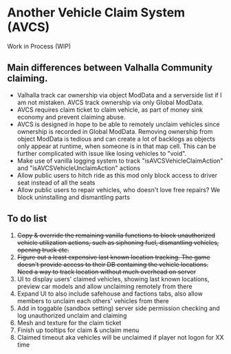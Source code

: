 # Another Vehicle Claim System (AVCS)
Work in Process (WIP)
## Main differences between Valhalla Community claiming.
- Valhalla track car ownership via object ModData and a serverside list if I am not mistaken. AVCS track ownership via only Global ModData.
- AVCS requires claim ticket to claim vehicle, as part of money sink economy and prevent claiming abuse.
- AVCS is designed in hope to be able to remotely unclaim vehicles since ownership is recorded in Global ModData. Removing ownership from object ModData is tedious and can create a lot of backlogs as objects only appear at runtime, when someone is in that map cell. This can be further complicated with issue like losing vehicles to "void".
- Make use of vanilla logging system to track "isAVCSVehicleClaimAction" and "isAVCSVehicleUnclaimAction" actions
- Allow public users to hitch ride as this mod only block access to driver seat instead of all the seats
- Allow public users to repair vehicles, who doesn't love free repairs? We block uninstalling and dismantling parts
## To do list
1. ~~Copy & override the remaining vanilla functions to block unauthorized vehicle utilization actions, such as siphoning fuel, dismantling vehicles, opening truck etc.~~
2. ~~Figure out a least expensive last known location tracking. The game doesn't provide access to their DB containing the vehicle locations. Need a way to track location without much overhead on server~~
3. UI to display users' claimed vehicles, showing last known locations, preview car models and allow unclaiming remotely from there
4. Expand UI to also include safehouse and factions tabs, also allow members to unclaim each others' vehicles from there
5. Add in toggable (sandbox setting) server side permission checking and log unauthorized unclaim and claiming
6. Mesh and texture for the claim ticket
7. Finish up tooltips for claim & unclaim menu
8. Claimed timeout aka vehicles will be unclaimed if player not logon for XX time
